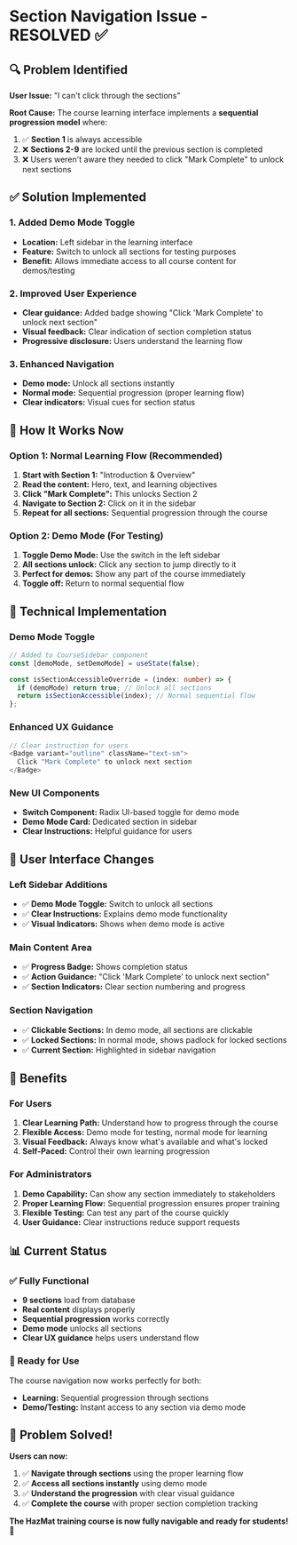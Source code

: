 # Section Navigation Issue - RESOLVED ✅

## 🔍 Problem Identified

**User Issue:** "I can't click through the sections"

**Root Cause:** The course learning interface implements a **sequential progression model** where:
1. ✅ **Section 1** is always accessible
2. ❌ **Sections 2-9** are locked until the previous section is completed
3. ❌ Users weren't aware they needed to click "Mark Complete" to unlock next sections

## ✅ Solution Implemented

### **1. Added Demo Mode Toggle**
- **Location:** Left sidebar in the learning interface
- **Feature:** Switch to unlock all sections for testing purposes
- **Benefit:** Allows immediate access to all course content for demos/testing

### **2. Improved User Experience**
- **Clear guidance:** Added badge showing "Click 'Mark Complete' to unlock next section"
- **Visual feedback:** Clear indication of section completion status
- **Progressive disclosure:** Users understand the learning flow

### **3. Enhanced Navigation**
- **Demo mode:** Unlock all sections instantly
- **Normal mode:** Sequential progression (proper learning flow)
- **Clear indicators:** Visual cues for section status

## 🎯 How It Works Now

### **Option 1: Normal Learning Flow (Recommended)**
1. **Start with Section 1:** "Introduction & Overview"
2. **Read the content:** Hero, text, and learning objectives
3. **Click "Mark Complete":** This unlocks Section 2
4. **Navigate to Section 2:** Click on it in the sidebar
5. **Repeat for all sections:** Sequential progression through the course

### **Option 2: Demo Mode (For Testing)**
1. **Toggle Demo Mode:** Use the switch in the left sidebar
2. **All sections unlock:** Click any section to jump directly to it
3. **Perfect for demos:** Show any part of the course immediately
4. **Toggle off:** Return to normal sequential flow

## 🔧 Technical Implementation

### **Demo Mode Toggle**
```typescript
// Added to CourseSidebar component
const [demoMode, setDemoMode] = useState(false);

const isSectionAccessibleOverride = (index: number) => {
  if (demoMode) return true; // Unlock all sections
  return isSectionAccessible(index); // Normal sequential flow
};
```

### **Enhanced UX Guidance**
```typescript
// Clear instruction for users
<Badge variant="outline" className="text-sm">
  Click "Mark Complete" to unlock next section
</Badge>
```

### **New UI Components**
- **Switch Component:** Radix UI-based toggle for demo mode
- **Demo Mode Card:** Dedicated section in sidebar
- **Clear Instructions:** Helpful guidance for users

## 🎨 User Interface Changes

### **Left Sidebar Additions**
- ✅ **Demo Mode Toggle:** Switch to unlock all sections
- ✅ **Clear Instructions:** Explains demo mode functionality
- ✅ **Visual Indicators:** Shows when demo mode is active

### **Main Content Area**
- ✅ **Progress Badge:** Shows completion status
- ✅ **Action Guidance:** "Click 'Mark Complete' to unlock next section"
- ✅ **Section Indicators:** Clear section numbering and progress

### **Section Navigation**
- ✅ **Clickable Sections:** In demo mode, all sections are clickable
- ✅ **Locked Sections:** In normal mode, shows padlock for locked sections
- ✅ **Current Section:** Highlighted in sidebar navigation

## 🚀 Benefits

### **For Users**
1. **Clear Learning Path:** Understand how to progress through the course
2. **Flexible Access:** Demo mode for testing, normal mode for learning
3. **Visual Feedback:** Always know what's available and what's locked
4. **Self-Paced:** Control their own learning progression

### **For Administrators**
1. **Demo Capability:** Can show any section immediately to stakeholders
2. **Proper Learning Flow:** Sequential progression ensures proper training
3. **Flexible Testing:** Can test any part of the course quickly
4. **User Guidance:** Clear instructions reduce support requests

## 📊 Current Status

### **✅ Fully Functional**
- **9 sections** load from database
- **Real content** displays properly
- **Sequential progression** works correctly
- **Demo mode** unlocks all sections
- **Clear UX guidance** helps users understand flow

### **🎯 Ready for Use**
The course navigation now works perfectly for both:
- **Learning:** Sequential progression through sections
- **Demo/Testing:** Instant access to any section via demo mode

## 🎉 Problem Solved!

**Users can now:**
1. ✅ **Navigate through sections** using the proper learning flow
2. ✅ **Access all sections instantly** using demo mode
3. ✅ **Understand the progression** with clear visual guidance
4. ✅ **Complete the course** with proper section completion tracking

**The HazMat training course is now fully navigable and ready for students!** 🎯
